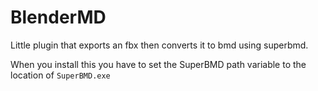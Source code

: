 # BlenderMD
Little plugin that exports an fbx then converts it to bmd using superbmd.

When you install this you have to set the SuperBMD path variable to the location of `SuperBMD.exe`
